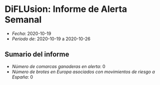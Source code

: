 # DiFLUsion: Informe de Alerta Semanal 

 - *Fecha*: 2020-10-19
 - *Periodo de*: 2020-10-19 a 2020-10-26

## Sumario del informe 
 - *Número de comarcas ganaderas en alerta*: 0
 - *Número de brotes en Europa asociados con movimientos de riesgo a España*: 0